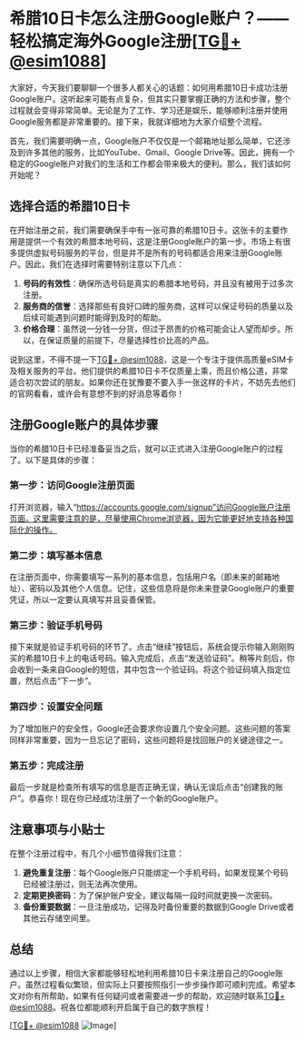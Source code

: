 # 希腊10日卡怎么注册Google账户？——轻松搞定海外Google注册[[TG💪+ @esim1088](https://t.me/s/esim1088)]

大家好，今天我们要聊聊一个很多人都关心的话题：如何用希腊10日卡成功注册Google账户。这听起来可能有点复杂，但其实只要掌握正确的方法和步骤，整个过程就会变得非常简单。无论是为了工作、学习还是娱乐，能够顺利注册并使用Google服务都是非常重要的。接下来，我就详细地为大家介绍整个流程。

首先，我们需要明确一点，Google账户不仅仅是一个邮箱地址那么简单，它还涉及到许多其他的服务，比如YouTube、Gmail、Google Drive等。因此，拥有一个稳定的Google账户对我们的生活和工作都会带来极大的便利。那么，我们该如何开始呢？

## 选择合适的希腊10日卡

在开始注册之前，我们需要确保手中有一张可靠的希腊10日卡。这张卡的主要作用是提供一个有效的希腊本地号码，这是注册Google账户的第一步。市场上有很多提供虚拟号码服务的平台，但是并不是所有的号码都适合用来注册Google账户。因此，我们在选择时需要特别注意以下几点：

1. **号码的有效性**：确保所选号码是真实的希腊本地号码，并且没有被用于过多次注册。
2. **服务商的信誉**：选择那些有良好口碑的服务商，这样可以保证号码的质量以及后续可能遇到问题时能得到及时的帮助。
3. **价格合理**：虽然说一分钱一分货，但过于昂贵的价格可能会让人望而却步。所以，在保证质量的前提下，尽量选择性价比高的产品。

说到这里，不得不提一下[TG💪+ @esim1088](https://t.me/s/esim1088)，这是一个专注于提供高质量eSIM卡及相关服务的平台。他们提供的希腊10日卡不仅质量上乘，而且价格公道，非常适合初次尝试的朋友。如果你还在犹豫要不要入手一张这样的卡片，不妨先去他们的官网看看，或许会有意想不到的好消息等着你！

## 注册Google账户的具体步骤

当你的希腊10日卡已经准备妥当之后，就可以正式进入注册Google账户的过程了。以下是具体的步骤：

### 第一步：访问Google注册页面

打开浏览器，输入“https://accounts.google.com/signup”访问Google账户注册页面。这里需要注意的是，尽量使用Chrome浏览器，因为它能更好地支持各种国际化的操作。

### 第二步：填写基本信息

在注册页面中，你需要填写一系列的基本信息，包括用户名（即未来的邮箱地址）、密码以及其他个人信息。记住，这些信息将是你未来登录Google账户的重要凭证，所以一定要认真填写并且妥善保管。

### 第三步：验证手机号码

接下来就是验证手机号码的环节了。点击“继续”按钮后，系统会提示你输入刚刚购买的希腊10日卡上的电话号码。输入完成后，点击“发送验证码”。稍等片刻后，你会收到一条来自Google的短信，其中包含一个验证码。将这个验证码填入指定位置，然后点击“下一步”。

### 第四步：设置安全问题

为了增加账户的安全性，Google还会要求你设置几个安全问题。这些问题的答案同样非常重要，因为一旦忘记了密码，这些问题将是找回账户的关键途径之一。

### 第五步：完成注册

最后一步就是检查所有填写的信息是否正确无误，确认无误后点击“创建我的账户”。恭喜你！现在你已经成功注册了一个新的Google账户。

## 注意事项与小贴士

在整个注册过程中，有几个小细节值得我们注意：

1. **避免重复注册**：每个Google账户只能绑定一个手机号码，如果发现某个号码已经被注册过，则无法再次使用。
2. **定期更换密码**：为了保护账户安全，建议每隔一段时间就更换一次密码。
3. **备份重要数据**：一旦注册成功，记得及时备份重要的数据到Google Drive或者其他云存储空间里。

## 总结

通过以上步骤，相信大家都能够轻松地利用希腊10日卡来注册自己的Google账户。虽然过程看似繁琐，但实际上只要按照指引一步步操作即可顺利完成。希望本文对你有所帮助，如果有任何疑问或者需要进一步的帮助，欢迎随时联系[TG💪+ @esim1088](https://t.me/s/esim1088)。祝各位都能顺利开启属于自己的数字旅程！

[[TG💪+ @esim1088](https://t.me/s/esim1088) ![Image](https://i.postimg.cc/4NQfJmqS/Snipaste-2025-05-13-00-14-12.png)]
